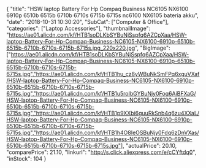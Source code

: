 {
	"title": "HSW laptop Battery For Hp Compaq Business NC6105 NX6100 6910p 6510b 6515b 6710b 6710s 6715b 6715s nc6100 NX6105  bateria akku",
	"date": "2018-10-31 10:30:20",
	"SubCat": ["Computer & Office"],
	"categories": ["Laptop Accessories"],
	"thumbnailImage": "https://ae01.alicdn.com/kf/HTB1soDLKbSYBuNjSspfq6AZCpXaa/HSW-laptop-Battery-For-Hp-Compaq-Business-NC6105-NX6100-6910p-6510b-6515b-6710b-6710s-6715b-6715s.jpg_220x220.jpg",
	"BigImage": ["https://ae01.alicdn.com/kf/HTB1soDLKbSYBuNjSspfq6AZCpXaa/HSW-laptop-Battery-For-Hp-Compaq-Business-NC6105-NX6100-6910p-6510b-6515b-6710b-6710s-6715b-6715s.jpg","https://ae01.alicdn.com/kf/HTB1hu_cz8yWBuNkSmFPq6xguVXaf/HSW-laptop-Battery-For-Hp-Compaq-Business-NC6105-NX6100-6910p-6510b-6515b-6710b-6710s-6715b-6715s.jpg","https://ae01.alicdn.com/kf/HTB1u5roIbGYBuNjy0Foq6AiBFXaG/HSW-laptop-Battery-For-Hp-Compaq-Business-NC6105-NX6100-6910p-6510b-6515b-6710b-6710s-6715b-6715s.jpg","https://ae01.alicdn.com/kf/HTB1p9XXbi6guuRkSnb4q6zu4XXaL/HSW-laptop-Battery-For-Hp-Compaq-Business-NC6105-NX6100-6910p-6510b-6515b-6710b-6710s-6715b-6715s.jpg","https://ae01.alicdn.com/kf/HTB1h4O8IeOSBuNjy0Fdq6zDnVXas/HSW-laptop-Battery-For-Hp-Compaq-Business-NC6105-NX6100-6910p-6510b-6515b-6710b-6710s-6715b-6715s.jpg"],
	"actualPrice": 20.10,
	"comparePrice": 21.10,
	"linkurl": "http://s.click.aliexpress.com/e/cCYftdq0",
	"inStock": 104
}
